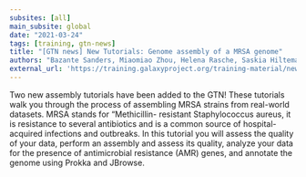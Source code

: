 ```yaml
---
subsites: [all]
main_subsite: global
date: "2021-03-24"
tags: [training, gtn-news]
title: "[GTN news] New Tutorials: Genome assembly of a MRSA genome"
authors: "Bazante Sanders, Miaomiao Zhou, Helena Rasche, Saskia Hiltemann"
external_url: 'https://training.galaxyproject.org/training-material/news/2021/03/24/tutorial_assembly_mrsa.html'
---
```


Two new assembly tutorials have been added to the GTN! These tutorials walk you through the
process of assembling MRSA strains from real-world datasets. MRSA stands for “Methicillin-
resistant Staphylococcus aureus, it is resistance to several antibiotics and is a common
source of hospital-acquired infections and outbreaks. In this tutorial you will assess the
quality of your data, perform an assembly and assess its quality, analyze your data for the
presence of antimicrobial resistance (AMR) genes, and annotate the genome using Prokka and
JBrowse.


